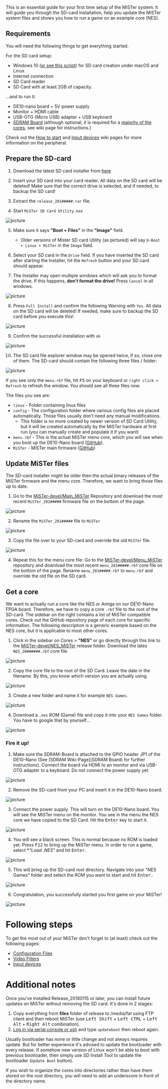 This is an essential guide for your first time setup of the MiSTer system. It will guide you through the SD-card installation, help you update the MiSTer system files and shows you how to run a game on an example core (NES).

## Requirements
You will need the following things to get everything started.

For the SD card setup:
* Windows 10 ([or see this script](https://github.com/michaelshmitty/SD-Installer-macos_MiSTer)) for SD card creation under macOS and Linux
* Internet connection
* SD Card reader
* SD Card with at least 2GB of capacity.

...and to run it:
* DE10-nano board + 5V power supply
* Monitor + HDMI cable
* USB-OTG (Micro USB) adapter + USB keyboard
* [SDRAM Board](SDRAM-Board) (although optional, it is required for a [majority of the cores](SDRAM-Requirement-by-cores), see wiki page for instructions.)

Check out the [How to start](How-to-start-with-MiSTer) and [Input devices](Input-devices) wiki pages for more information on the peripheral.

## Prepare the SD-card

1. Download the latest SD card installer from [here](https://github.com/MiSTer-devel/SD-Installer-Win64_MiSTer)

2. Insert your SD card into your card reader. All data on the SD card will be deleted! Make sure that the correct drive is selected, and if needed, to backup the SD card!

3. Extract the `release_201#####.rar` file.

4. Start `MiSTer SD Card Utility.exe`

 ![picture](pictures/setup-windows_sd-card_installer_window.png)

5. Make sure it says **"Boot + Files"** in the **"Image"** field.
   - Older versions of Mister SD card Utility (as pictured) will say `U-Boot + Linux + MiSTer` in the `Image` field.

6. Select your SD card in the `Drive` field. If you have inserted the SD card after starting the Installer, hit the  `Refresh` button and your SD card should appear.

7. The Installer may open multiple windows which will ask you to format the drive. If this happens, **don't format the drive!** Press `Cancel` in all windows.

 ![picture](pictures/setup-windows_sd-card_installer_close_format.png)

8. Press `Full Install` and confirm the following Warning with `Yes`. All data on the SD card will be deleted! If needed, make sure to backup the SD card before you execute this!

 ![picture](pictures/setup-windows_sd-card_installer_warning.png)

9. Confirm the successful installation with `ok`

  ![picture](pictures/setup-windows_sd-card_installer_install_success.png)

10. The SD card file explorer window may be opened twice, if so, close one of them. The SD-card should contain the following three files / folder:

 ![picture](pictures/setup-windows_sd-card_installer_sd-card_content.png)

 If you see only the `menu.rbf` file, hit <kbd>F5</kbd> on your keyboard or `right click > Refresh` to refresh the window. You should see all three files now.

 The files you see are:
 * `linux` - Folder containing linux files
 * `config` - The configuration folder where various config files are placed automatically. Those files usually don't need any manual modifications.
   - This folder is no more created by newer version of SD Card Utility, but it will be created automatically by the MiSTer hardware at first run (you can manually create and populate it if you want)
 * `menu.rbf` - This is the actual MiSTer menu core, which you will see when you boot up the DE10-Nano board  ([GitHub](https://github.com/MiSTer-devel/Menu_MiSTer/tree/master/releases)).
 * `MiSTer` - MiSTer main firmware ([GitHub](https://github.com/MiSTer-devel/Main_MiSTer/tree/master/releases))


## Update MiSTer files

The SD-card installer might be older then the actual binary releases of the MiSTer firmware and the menu core. Therefore, we want to bring those files up to date.

1. Go to the [MiSTer-devel/Main_MiSTer](https://github.com/MiSTer-devel/Main_MiSTer/tree/master/releases) Repository and download the most recent `MiSTer_201#####` firmware file on the bottom of the page.

 ![picture](pictures/setup-windows_mister-files-update_download-firmware.png)

2. Rename the `MiSTer_201#####` file to `MiSTer`

 ![picture](pictures/setup-windows_mister-files-update_rename-firmware.png)

3. Copy the file over to your SD-card and override the old `MiSTer` file.

 ![picture](pictures/setup-windows_mister-files-update_override.png)

4. Repeat this for the menu core file: Go to the [MiSTer-devel/Menu_MiSTer](https://github.com/MiSTer-devel/Menu_MiSTer/tree/master/releases) repository and download the most recent `menu_201#####.rbf` core file on the bottom of the page. Rename `menu_201#####.rbf` to `menu.rbf` and override the old file on the SD card.

## Get a core

We want to actually run a core like the NES or Amiga on our DE10-Nano FPGA board. Therefore, we have to copy a core `.rbf` file to the root of the SD-card. The sidebar on the right contains a list of MiSTer compatible cores. Check out the GitHub repository page of each core for specific information. The following description is a generic example based on the NES core, but it is applicable to most other cores.

1. Click in the sidebar on Cores > **"NES"** or go directly through this link to the [MiSTer-devel/NES_MiSTer](https://github.com/MiSTer-devel/NES_MiSTer/tree/master/releases) release folder. Download the lates `NES_20######.rbf` core file

 ![picture](pictures/setup-core_download-nes.png)

2. Copy the core file to the root of the SD Card. Leave the date in the filename. By this, you know which version you are actually using.

 ![picture](pictures/setup-core_copy-nes-to-sd.png)

3. Create a new folder and name it for example `NES Games`.

 ![picture](pictures/setup-core_create-folder.png)

4. Download a `.nes` ROM (Game) file and copy it into your `NES Games` folder. You have to google that by yourself...

 ![picture](pictures/setup-core_copy-rom-to-sd.png)

### Fire it up!

1. Make sure the SDRAM-Board is attached to the GPIO header JP1 of the DE10-Nano (See [SDRAM Wiki-Page](SDRAM Board) for further instructions). Connect the board via HDMI to an monitor and via USB-OTG adapter to a keyboard. Do not connect the power supply yet.

 ![picture](pictures/setup-fireup_connect-it.jpg)

2. Remove the SD-card from your PC and insert it in the DE10-Nano board.

 ![picture](pictures/setup-fireup_insert-sd.jpg)

3. Connect the power supply. This will turn on the DE10-Nano board. You will see the MiSTer menu on the monitor. You see in the menu the NES core we have copied to the SD Card. Hit the <kbd>Enter</kbd> key to start it.

 ![picture](pictures/setup-fireup_mister-menu.jpg)

4. You will see a black screen. This is normal because no ROM is loaded yet. Press <kbd>F12</kbd> to bring up the MiSTer menu. In order to run a game, select **"Load *.NES"** and hit <kbd>Enter</kbd>.

 ![picture](pictures/setup-fireup_nes-main-menu.jpg)

5. This will bring up the SD-card root directory. Navigate into your "NES Games" folder and select the ROM you want to start and hit <kbd>Enter</kbd>..

 ![picture](pictures/setup-fireup_nes-select-rom.jpg)

6. Congratulation, you successfully started you first game on your MiSTer!

 ![picture](pictures/setup-fireup_nes-rom-running.jpg)

# Following steps

To get the most out of your MiSTer don't forget to (at least) check out the following pages:
- [Configuration Files](Configuration-Files)
- [Video Filters](https://github.com/MiSTer-devel/Main_MiSTer/wiki/HDMI-Scaler-Custom-Filter-Coefficients)
- [Input devices](Input-devices)

# Additional notes
Once you've installed Release_20180115 or later, you can install future updates on MiSTer without removing the SD card. It's done in 2 stages:
1) Copy everything from **files** folder of release to /media/fat using FTP client and then reboot MiSTer (use <kbd>Left Shift</kbd> + <kbd>Left CTRL</kbd> + <kbd>Left Alt</kbd> + <kbd>Right Alt</kbd> combination).
2) [Log in via serial console or ssh](Network-access) and type `updateboot` then reboot again.

Usually bootloader has none or little change and not always requires update. But for better experience it's advised to update the bootloader with every release. If somehow new version of Linux won't be able to boot with previous bootloader, then simply use SD Install Tool to update the bootloader (`Update Boot` button).

If you wish to organize the cores into directories rather than have them stored on the root directory, you will need to add an underscore in front of the directory name.
